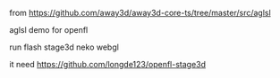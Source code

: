 from https://github.com/away3d/away3d-core-ts/tree/master/src/aglsl


aglsl  demo   for     openfl  

run 
flash stage3d 
neko 
webgl

it need https://github.com/longde123/openfl-stage3d
